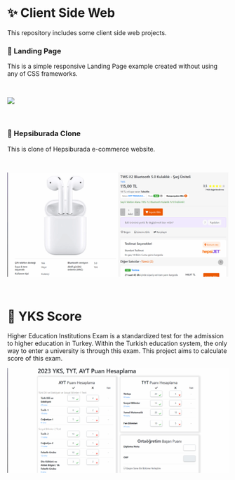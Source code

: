 # :sparkles: Client Side Web
This repository includes some client side web projects.

### :pushpin: Landing Page 

This is a simple responsive Landing Page example created without using any of CSS frameworks.  

</br>

![](./LandingPage/landingPage.gif)

</br>


### :pushpin: Hepsiburada Clone
This is clone of Hepsiburada e-commerce website.  

</br>

![](./HepsiburadaClone/hepsiburadaClone.gif)

</br>

# :pushpin: YKS Score
Higher Education Institutions Exam is a standardized test for the admission to higher education in Turkey. Within the Turkish education system, the only way to enter a university is through this exam. This project aims to calculate score of this exam.
</br>

![](./YKSScore/yks.gif)

</br>
